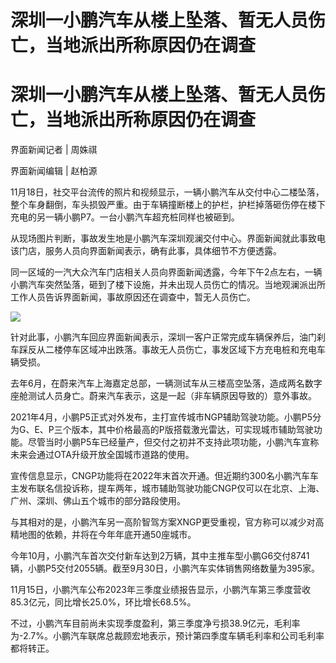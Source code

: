 # 深圳一小鹏汽车从楼上坠落、暂无人员伤亡，当地派出所称原因仍在调查

# 深圳一小鹏汽车从楼上坠落、暂无人员伤亡，当地派出所称原因仍在调查

界面新闻记者 | 周姝祺

界面新闻编辑 | 赵柏源

11月18日，社交平台流传的照片和视频显示，一辆小鹏汽车从交付中心二楼坠落，整个车身翻倒，车头损毁严重。由于车辆撞断楼上的护栏，护栏掉落砸伤停在楼下充电的另一辆小鹏P7。一台小鹏汽车超充桩同样也被砸到。

从现场图片判断，事故发生地是小鹏汽车深圳观澜交付中心。界面新闻就此事致电该门店，服务人员向界面新闻表示，确有此事，具体细节不方便透露。

同一区域的一汽大众汽车门店相关人员向界面新闻透露，今年下午2点左右，一辆小鹏汽车突然坠落，砸到了楼下设施，并未出现人员伤亡的情况。当地观澜派出所工作人员告诉界面新闻，事故原因还在调查中，暂无人员伤亡。

![](https://inews.gtimg.com/om_bt/O6tiOB7wf5F6GwgatTQ2D9asoEARoaJC0tD2_hTpgMhsEAA/1000)

针对此事，小鹏汽车回应界面新闻表示，深圳一客户正常完成车辆保养后，油门刹车踩反从二楼停车区域冲出跌落。事故无人员伤亡，事发区域下方充电桩和充电车辆受损。

去年6月，在蔚来汽车上海嘉定总部，一辆测试车从三楼高空坠落，造成两名数字座舱测试人员身亡。蔚来汽车表示，这是一起（非车辆原因导致的）意外事故。

2021年4月，小鹏P5正式对外发布，主打宣传城市NGP辅助驾驶功能。小鹏P5分为G、E、P三个版本，其中价格最高的P版搭载激光雷达，可实现城市辅助驾驶功能。尽管当时小鹏P5车已经量产，但交付之初并不支持此项功能，小鹏汽车宣称未来会通过OTA升级开放全国城市道路的使用。

宣传信息显示，CNGP功能将在2022年末首次开通。但近期约300名小鹏汽车车主发布联名信投诉称，提车两年，城市辅助驾驶功能CNGP仅可以在北京、上海、广州、深圳、佛山五个城市的部分路段使用。

与其相对的是，小鹏汽车另一高阶智驾方案XNGP更受重视，官方称可以减少对高精地图的依赖，并将在今年年底开通50座城市。

今年10月，小鹏汽车首次交付新车达到2万辆，其中主推车型小鹏G6交付8741辆，小鹏P5交付2055辆。截至9月30日，小鹏汽车实体销售网络数量为395家。

11月15日，小鹏汽车公布2023年三季度业绩报告显示，小鹏汽车第三季度营收85.3亿元，同比增长25.0%，环比增长68.5%。

不过，小鹏汽车目前尚未实现季度盈利，第三季度净亏损38.9亿元，毛利率为-2.7%。小鹏汽车联席总裁顾宏地表示，预计第四季度车辆毛利率和公司毛利率都将转正。

